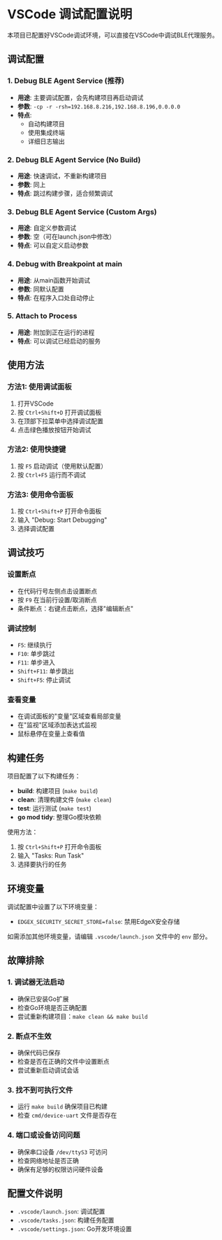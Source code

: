 # VSCode 调试配置说明

本项目已配置好VSCode调试环境，可以直接在VSCode中调试BLE代理服务。

## 调试配置

### 1. Debug BLE Agent Service (推荐)
- **用途**: 主要调试配置，会先构建项目再启动调试
- **参数**: `-cp -r -rsh=192.168.8.216,192.168.8.196,0.0.0.0`
- **特点**: 
  - 自动构建项目
  - 使用集成终端
  - 详细日志输出

### 2. Debug BLE Agent Service (No Build)
- **用途**: 快速调试，不重新构建项目
- **参数**: 同上
- **特点**: 跳过构建步骤，适合频繁调试

### 3. Debug BLE Agent Service (Custom Args)
- **用途**: 自定义参数调试
- **参数**: 空（可在launch.json中修改）
- **特点**: 可以自定义启动参数

### 4. Debug with Breakpoint at main
- **用途**: 从main函数开始调试
- **参数**: 同默认配置
- **特点**: 在程序入口处自动停止

### 5. Attach to Process
- **用途**: 附加到正在运行的进程
- **特点**: 可以调试已经启动的服务

## 使用方法

### 方法1: 使用调试面板
1. 打开VSCode
2. 按 `Ctrl+Shift+D` 打开调试面板
3. 在顶部下拉菜单中选择调试配置
4. 点击绿色播放按钮开始调试

### 方法2: 使用快捷键
1. 按 `F5` 启动调试（使用默认配置）
2. 按 `Ctrl+F5` 运行而不调试

### 方法3: 使用命令面板
1. 按 `Ctrl+Shift+P` 打开命令面板
2. 输入 "Debug: Start Debugging"
3. 选择调试配置

## 调试技巧

### 设置断点
- 在代码行号左侧点击设置断点
- 按 `F9` 在当前行设置/取消断点
- 条件断点：右键点击断点，选择"编辑断点"

### 调试控制
- `F5`: 继续执行
- `F10`: 单步跳过
- `F11`: 单步进入
- `Shift+F11`: 单步跳出
- `Shift+F5`: 停止调试

### 查看变量
- 在调试面板的"变量"区域查看局部变量
- 在"监视"区域添加表达式监视
- 鼠标悬停在变量上查看值

## 构建任务

项目配置了以下构建任务：

- **build**: 构建项目 (`make build`)
- **clean**: 清理构建文件 (`make clean`)
- **test**: 运行测试 (`make test`)
- **go mod tidy**: 整理Go模块依赖

使用方法：
1. 按 `Ctrl+Shift+P` 打开命令面板
2. 输入 "Tasks: Run Task"
3. 选择要执行的任务

## 环境变量

调试配置中设置了以下环境变量：
- `EDGEX_SECURITY_SECRET_STORE=false`: 禁用EdgeX安全存储

如需添加其他环境变量，请编辑 `.vscode/launch.json` 文件中的 `env` 部分。

## 故障排除

### 1. 调试器无法启动
- 确保已安装Go扩展
- 检查Go环境是否正确配置
- 尝试重新构建项目：`make clean && make build`

### 2. 断点不生效
- 确保代码已保存
- 检查是否在正确的文件中设置断点
- 尝试重新启动调试会话

### 3. 找不到可执行文件
- 运行 `make build` 确保项目已构建
- 检查 `cmd/device-uart` 文件是否存在

### 4. 端口或设备访问问题
- 确保串口设备 `/dev/ttyS3` 可访问
- 检查网络地址是否正确
- 确保有足够的权限访问硬件设备

## 配置文件说明

- `.vscode/launch.json`: 调试配置
- `.vscode/tasks.json`: 构建任务配置  
- `.vscode/settings.json`: Go开发环境设置
